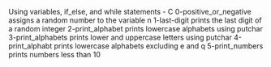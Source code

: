 Using variables, if_else, and while statements - C
0-positive_or_negative assigns a random number to the variable n
1-last-digit prints the last digit of a random integer
2-print_alphabet prints lowercase alphabets using putchar
3-print_alphabets prints lower and uppercase letters using putchar
4-print_alphabt prints lowercase alphabets excluding e and q
5-print_numbers prints numbers less than 10
